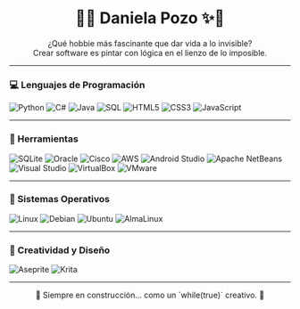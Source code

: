 <h1 align="center">🌸✨ Daniela Pozo ✨🌸</h1>

<p align="center">
¿Qué hobbie más fascinante que dar vida a lo invisible?<br>
Crear software es pintar con lógica en el lienzo de lo imposible.
</p>

---

### 💻 Lenguajes de Programación
<p align="left">

  ![Python](https://img.shields.io/badge/Python-3776AB?style=for-the-badge&logo=python&logoColor=yellow)
  ![C#](https://img.shields.io/badge/C%23-239120?style=for-the-badge&logo=c-sharp&logoColor=white)
  ![Java](https://img.shields.io/badge/Java-007396?style=for-the-badge&logo=java&logoColor=white)
  ![SQL](https://img.shields.io/badge/SQL-4479A1?style=for-the-badge&logo=mysql&logoColor=white)
  ![HTML5](https://img.shields.io/badge/HTML5-E34F26?style=for-the-badge&logo=html5&logoColor=white)
  ![CSS3](https://img.shields.io/badge/CSS3-1572B6?style=for-the-badge&logo=css3&logoColor=white)
  ![JavaScript](https://img.shields.io/badge/JavaScript-F7DF1E?style=for-the-badge&logo=javascript&logoColor=black)

</p>

---

### 🧰 Herramientas
<p align="left">

  ![SQLite](https://img.shields.io/badge/SQLite-003B57?style=for-the-badge&logo=sqlite&logoColor=white)
  ![Oracle](https://img.shields.io/badge/Oracle-F80000?style=for-the-badge&logo=oracle&logoColor=white)
  ![Cisco](https://img.shields.io/badge/Cisco-1BA0D7?style=for-the-badge&logo=cisco&logoColor=white)
  ![AWS](https://img.shields.io/badge/AWS-232F3E?style=for-the-badge&logo=amazon-aws&logoColor=white)
  ![Android Studio](https://img.shields.io/badge/Android%20Studio-3DDC84?style=for-the-badge&logo=android-studio&logoColor=white)
  ![Apache NetBeans](https://img.shields.io/badge/Apache%20NetBeans-1B6AC6?style=for-the-badge&logo=apache-netbeans-ide&logoColor=white)
  ![Visual Studio](https://img.shields.io/badge/Visual%20Studio-5C2D91?style=for-the-badge&logo=visual-studio&logoColor=white)
  ![VirtualBox](https://img.shields.io/badge/VirtualBox-183A61?style=for-the-badge&logo=virtualbox&logoColor=white)
  ![VMware](https://img.shields.io/badge/VMware-607078?style=for-the-badge&logo=vmware&logoColor=white)

</p>

---

### 🐧 Sistemas Operativos
<p align="left">

  ![Linux](https://img.shields.io/badge/Linux-FCC624?style=for-the-badge&logo=linux&logoColor=black)
  ![Debian](https://img.shields.io/badge/Debian-A81D33?style=for-the-badge&logo=debian&logoColor=white)
  ![Ubuntu](https://img.shields.io/badge/Ubuntu-E95420?style=for-the-badge&logo=ubuntu&logoColor=white)
  ![AlmaLinux](https://img.shields.io/badge/AlmaLinux-3056D3?style=for-the-badge&logo=almalinux&logoColor=white)

</p>

---

### 🎨 Creatividad y Diseño
<p align="left">

  ![Aseprite](https://img.shields.io/badge/Aseprite-7D929E?style=for-the-badge&logo=aseprite&logoColor=white)
  ![Krita](https://img.shields.io/badge/Krita-3BABFF?style=for-the-badge&logo=krita&logoColor=white)

</p>

---

<p align="center">
  🌙 Siempre en construcción… como un `while(true)` creativo. 🧠
</p>

